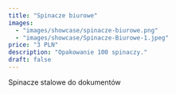 ```yaml
---
title: "Spinacze biurowe"
images: 
  - "images/showcase/spinacze-biurowe.png"
  - "images/showcase/Spinacze-Biurowe-1.jpeg"
price: "3 PLN"
description: "Opakowanie 100 spinaczy."
draft: false
---
```


Spinacze stalowe do dokumentów